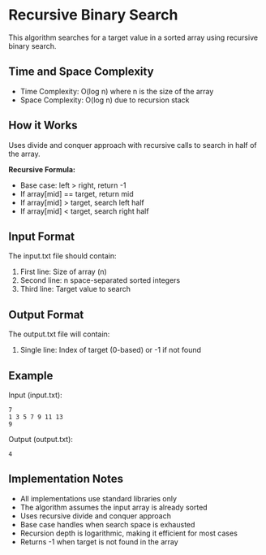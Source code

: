 # Recursive Binary Search

This algorithm searches for a target value in a sorted array using recursive binary search.

## Time and Space Complexity

- Time Complexity: O(log n) where n is the size of the array
- Space Complexity: O(log n) due to recursion stack

## How it Works
Uses divide and conquer approach with recursive calls to search in half of the array.

**Recursive Formula:**
- Base case: left > right, return -1
- If array[mid] == target, return mid
- If array[mid] > target, search left half
- If array[mid] < target, search right half

## Input Format

The input.txt file should contain:
1. First line: Size of array (n)
2. Second line: n space-separated sorted integers
3. Third line: Target value to search

## Output Format

The output.txt file will contain:
1. Single line: Index of target (0-based) or -1 if not found

## Example

Input (input.txt):
```
7
1 3 5 7 9 11 13
9
```

Output (output.txt):
```
4
```

## Implementation Notes

- All implementations use standard libraries only
- The algorithm assumes the input array is already sorted
- Uses recursive divide and conquer approach
- Base case handles when search space is exhausted
- Recursion depth is logarithmic, making it efficient for most cases
- Returns -1 when target is not found in the array